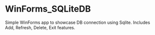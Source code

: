 # WinForms_SQLiteDB
Simple WinForms app to showcase DB connection using Sqlite. Includes Add, Refresh, Delete, Exit features.
